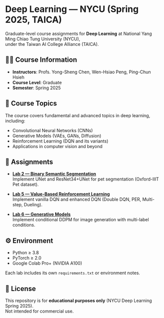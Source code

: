 # Deep Learning — NYCU (Spring 2025, TAICA)

Graduate-level course assignments for **Deep Learning** at National Yang Ming Chiao Tung University (NYCU),  
under the Taiwan AI College Alliance (TAICA).


## 👨‍🏫 Course Information
- **Instructors**: Profs. Yong-Sheng Chen, Wen-Hsiao Peng, Ping-Chun Hsieh  
- **Course Level**: Graduate  
- **Semester**: Spring 2025  


## 🎯 Course Topics
The course covers fundamental and advanced topics in deep learning, including:
- Convolutional Neural Networks (CNNs)  
- Generative Models (VAEs, GANs, Diffusion)  
- Reinforcement Learning (DQN and its variants)  
- Applications in computer vision and beyond  


## 📝 Assignments

- **[Lab 2 — Binary Semantic Segmentation](./LAB2/README.md)**  
  Implement UNet and ResNet34+UNet for pet segmentation (Oxford-IIIT Pet dataset).  

- **[Lab 5 — Value-Based Reinforcement Learning](./LAB5/README.md)**  
  Implement vanilla DQN and enhanced DQN (Double DQN, PER, Multi-step, Dueling).  

- **[Lab 6 — Generative Models](./LAB6/README.md)**  
  Implement conditional DDPM for image generation with multi-label conditions.  


## ⚙️ Environment
- Python ≥ 3.8  
- PyTorch ≥ 2.0  
- Google Colab Pro+ (NVIDIA A100)  

Each lab includes its own `requirements.txt` or environment notes.  


## 📄 License
This repository is for **educational purposes only** (NYCU Deep Learning Spring 2025).  
Not intended for commercial use.  
